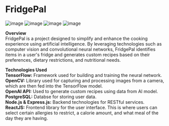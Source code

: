 # FridgePal
![image](https://github.com/AnjananT/FridgePal/assets/144964837/f95fe813-320e-4857-9afc-521473d7ecca)
![image](https://github.com/AnjananT/FridgePal/assets/144964837/aaa70a49-264a-4677-b70e-147fd4b119de)
![image](https://github.com/AnjananT/FridgePal/assets/144964837/6ecf287b-8e98-4dfa-beed-31fe276c5e9f)
![image](https://github.com/AnjananT/FridgePal/assets/144964837/69ea3771-0d52-4911-8425-a749d4272144)


**Overview**  
FridgePal is a project designed to simplify and enhance the cooking experience using artificial intelligence. By leveraging technologies such as computer vision and convolutional neural networks, FridgePal identifies items in a user's fridge and generates custom recipes based on their preferences, dietary restrictions, and nutritional needs.

**Technologies Used**  
**TensorFlow:** Framework used for building and training the neural network. 
**OpenCV:** Library used for capturing and processing images from a camera, which are then fed into the TensorFlow model.  
**OpenAI API:** Used to generate custom recipes using data from AI model. 
**PostgreSQL:** Databse for storing user data.  
**Node.js & Express.js:** Backend technologies for RESTful services.  
**ReactJS:** Frontend library for the user interface. This is where users can select certain allergies to restrict, a calorie amount, and what meal of the day they are having.   

